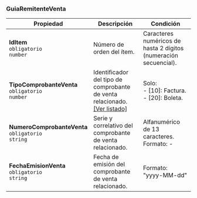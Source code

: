 ### GuiaRemitenteVenta

| **Propiedad** | **Descripción** | **Condición** |
| --- | --- | --- |
| **IdItem**  <br>`obligatorio`  <br>`number` | Número de orden del ítem. | Caracteres numéricos de hasta 2 dígitos (numeración secuencial). |
| **TipoComprobanteVenta**  <br>`obligatorio`  <br>`number` | Identificador del tipo de comprobante de venta relacionado.  <br>[[Ver listado]](../Listado/TipoComprobante.md) | Solo:  <br>\- \[10\]: Factura.  <br>\- \[20\]: Boleta. |
| **NumeroComprobanteVenta**  <br>`obligatorio`  <br>`string` | Serie y correlativo del comprobante de venta relacionado. | Alfanumérico de 13 caracteres.  <br>Formato: - |
| **FechaEmisionVenta**  <br>`obligatorio`  <br>`string` | Fecha de emisión del comprobante de venta relacionado. | Formato: "yyyy-MM-dd" |